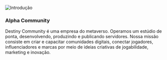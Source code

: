 ![Introdução](https://github.com/destinycommunity/.github/assets/41705596/76cc91b1-2759-4bb5-b5cb-63ee2968db75)

### Alpha Community
Destiny Community é uma empresa do metaverso. Operamos um estúdio de ponta, desenvolvendo, produzindo e publicando servidores. Nossa missão consiste em criar e capacitar comunidades digitais, conectar jogadores, influenciadores e marcas por meio de ideias criativas de jogabilidade, marketing e inovação.

